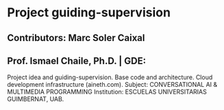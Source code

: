 <h1>Project guiding-supervision</h1>
<h2>Contributors: Marc Soler Caixal</h2>
<h2>Prof. Ismael Chaile, Ph.D. | GDE:</h2>
Project idea and guiding-supervision. Base code and architecture. Cloud development infrastructure (aineth.com).
Subject: CONVERSATIONAL AI & MULTIMEDIA PROGRAMMING 
Institution: ESCUELAS UNIVERSITARIAS GUIMBERNAT, UAB.
